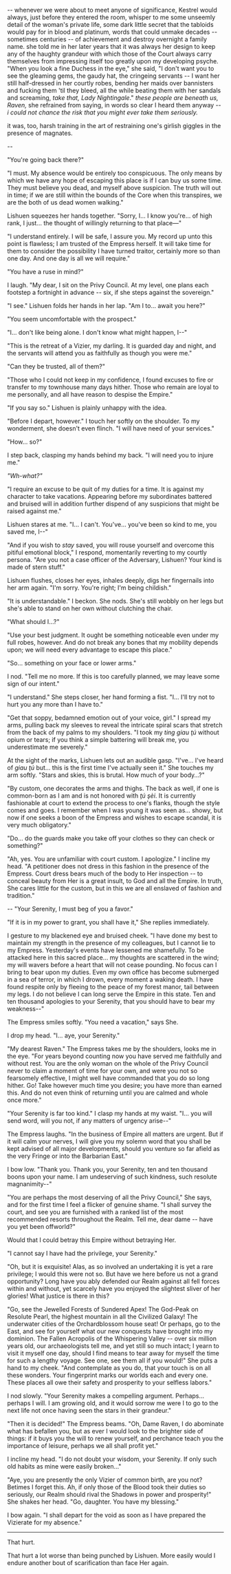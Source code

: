 -- whenever we were about to meet anyone of significance, Kestrel would always, just before they entered the room, whisper to me some unseemly detail of the woman's private life, some dark little secret that the tabloids would pay for in blood and platinum, words that could unmake decades -- sometimes centuries -- of achievement and destroy overnight a family name. she told me in her later years that it was always her design to keep any of the haughty grandeur with which those of the Court always carry themselves from impressing itself too greatly upon my developing psyche. "When you look a fine Duchess in the eye," she said, "I don't want you to see the gleaming gems, the gaudy hat, the cringeing servants -- I want her still half-dressed in her courtly robes, bending her maids over bannisters and fucking them 'til they bleed, all the while beating them with her sandals and screaming, *take that, Lady Nightingale*." *these people are beneath us, Raven,* she refrained from saying, in words so clear I heard them anyway -- *i could not chance the risk that you might ever take them seriously.*

it was, too, harsh training in the art of restraining one's girlish giggles in the presence of magnates.

--

"You're going back there?"

"I must. My absence would be entirely too conspicuous. The only means by which we have any hope of escaping this place is if I can buy us some time. They must believe you dead, and myself above suspicion. The truth will out in time; if we are still within the bounds of the Core when this transpires, we are the both of us dead women walking."

Lishuen squeezes her hands together. "Sorry, I… I know you're… of high rank, I just… the thought of willingly returning to that place—"

"I understand entirely. I will be safe, I assure you. My record up unto this point is flawless; I am trusted of the Empress herself. It will take time for them to consider the possibility I have turned traitor, certainly more so than one day. And one day is all we will require."

"You have a ruse in mind?"

I laugh. "My dear, I sit on the Privy Council. At my level, one plans each footstep a fortnight in advance -- six, if she steps against the sovereign."

"I see." Lishuen folds her hands in her lap. "Am I to… await you here?"

"You seem uncomfortable with the prospect."

"I… don't like being alone. I don't know what might happen, I--"

"This is the retreat of a Vizier, my darling. It is guarded day and night, and the servants will attend you as faithfully as though you were me."

"Can they be trusted, all of them?"

"Those who I could not keep in my confidence, I found excuses to fire or transfer to my townhouse many days hither. Those who remain are loyal to me personally, and all have reason to despise the Empire."

"If you say so." Lishuen is plainly unhappy with the idea.

"Before I depart, however." I touch her softly on the shoulder. To my wonderment, she doesn't even flinch. "I will have need of your services."

"How… so?"

I step back, clasping my hands behind my back. "I will need you to injure me."

*"Wh-what?"*

"I require an excuse to be quit of my duties for a time. It is against my character to take vacations. Appearing before my subordinates battered and bruised will in addition further dispend of any suspicions that might be raised against me."

Lishuen stares at me. "I… I can't. You've… you've been so kind to me, you saved me, I--"

"And if you wish to *stay* saved, you will rouse yourself and overcome this pitiful emotional block," I respond, momentarily reverting to my courtly persona. "Are you not a case officer of the Adversary, Lishuen? Your kind is made of stern stuff."

Lishuen flushes, closes her eyes, inhales deeply, digs her fingernails into her arm again. "I'm sorry. You're right; I'm being childish."

"It is understandable." I beckon. She nods. She's still wobbly on her legs but she's able to stand on her own without clutching the chair.

"What should I…?"

"Use your best judgment. It ought be something noticeable even under my full robes, however. And do not break any bones that my mobility depends upon; we will need every advantage to escape this place."

"So… something on your face or lower arms."

I nod. "Tell me no more. If this is too carefully planned, we may leave some sign of our intent."

"I understand." She steps closer, her hand forming a fist. "I… I'll try not to hurt you any more than I have to."

"Get that soppy, bedamned emotion out of your voice, girl." I spread my arms, pulling back my sleeves to reveal the intricate spiral scars that stretch from the back of my palms to my shoulders. "I took my _ting giau ţú_ without opium or tears; if you think a simple battering will break me, you underestimate me severely."

At the sight of the marks, Lishuen lets out an audible gasp. "I've… I've heard of _giau ţú_ but… this is the first time I've actually seen it." She touches my arm softly. "Stars and skies, this is brutal. How much of your body…?"

"By custom, one decorates the arms and thighs. The back as well, if one is common-born as I am and is not honored with _ţú şèi_. It is currently fashionable at court to extend the process to one's flanks, though the style comes and goes. I remember when I was young it was seen as… showy, but now if one seeks a boon of the Empress and wishes to escape scandal, it is very much obligatory."

"Do… do the guards make you take off your clothes so they can check or something?"

"Ah, yes. You are unfamiliar with court custom. I apologize." I incline my head. "A petitioner does not dress in this fashion in the presence of the Empress. Court dress bears much of the body to Her inspection -- to conceal beauty from Her is a great insult, to God and all the Empire. In truth, She cares little for the custom, but in this we are all enslaved of fashion and tradition."

-- "Your Serenity, I must beg of you a favor."

"If it is in my power to grant, you shall have it," She replies immediately.

I gesture to my blackened eye and bruised cheek. "I have done my best to maintain my strength in the presence of my colleagues, but I cannot lie to my Empress. Yesterday's events have lessened me shamefully. To be attacked here in this sacred place… my thoughts are scattered in the wind; my will wavers before a heart that will not cease pounding. No focus can I bring to bear upon my duties. Even my own office has become submerged in a sea of terror, in which I drown, every moment a waking death. I have found respite only by fleeing to the peace of my forest manor, tail between my legs. I do not believe I can long serve the Empire in this state. Ten and ten thousand apologies to your Serenity, that you should have to bear my weakness--"

The Empress smiles softly. "You need a vacation," says She.

I drop my head. "I… aye, your Serenity."

"My dearest Raven." The Empress takes me by the shoulders, looks me in the eye. "For years beyond counting now you have served me faithfully and without rest. You are the only woman on the whole of the Privy Council never to claim a moment of time for your own, and were you not so fearsomely effective, I might well have commanded that you do so long hither. Go! Take however much time you desire; you have more than earned this. And do not even think of returning until you are calmed and whole once more."

"Your Serenity is far too kind." I clasp my hands at my waist. "I… you will send word, will you not, if any matters of urgency arise--"

The Empress laughs. "In the business of Empire all matters are urgent. But if it will calm your nerves, I will give you my solemn word that you shall be kept advised of all major developments, should you venture so far afield as the very Fringe or into the Barbarian East."

I bow low. "Thank you. Thank you, your Serenity, ten and ten thousand boons upon your name. I am undeserving of such kindness, such resolute magnanimity--"

"You are perhaps the most deserving of all the Privy Council," She says, and for the first time I feel a flicker of genuine shame. "I shall survey the court, and see you are furnished with a ranked list of the most recommended resorts throughout the Realm. Tell me, dear dame -- have you yet been offworld?"

Would that I could betray this Empire without betraying Her.

"I cannot say I have had the privilege, your Serenity."

"Oh, but it is exquisite! Alas, as so involved an undertaking it is yet a rare privilege; I would this were not so. But have we here before us not a grand opportunity? Long have you ably defended our Realm against all fell forces within and without, yet scarcely have you enjoyed the slightest sliver of her glories! What justice is there in this?

"Go, see the Jewelled Forests of Sundered Apex! The God-Peak on Resolute Pearl, the highest mountain in all the Civilized Galaxy! The underwater cities of the Orchardblossom house seat! Or perhaps, go to the East, and see for yourself what our new conquests have brought into my dominion. The Fallen Acropolis of the Whispering Valley -- over six million years old, our archaeologists tell me, and yet still so much intact; I yearn to visit it myself one day, should I find means to tear away for myself the time for such a lengthy voyage. See one, see them all if you would!" She puts a hand to my cheek. "And contemplate as you do, that your touch is on all these wonders. Your fingerprint marks our worlds each and every one. These places all owe their safety and prosperity to your selfless labors."

I nod slowly. "Your Serenity makes a compelling argument. Perhaps… perhaps I will. I am growing old, and it would sorrow me were I to go to the next life not once having seen the stars in their grandeur."

"Then it is decided!" The Empress beams. "Oh, Dame Raven, I do abominate what has befallen you, but as ever I would look to the brighter side of things: if it buys you the will to renew yourself, and perchance teach you the importance of leisure, perhaps we all shall profit yet."

I incline my head. "I do not doubt your wisdom, your Serenity. If only such old habits as mine were easily broken…"

"Aye, you are presently the only Vizier of common birth, are you not? Betimes I forget this. Ah, if only those of the Blood took their duties so seriously, our Realm should rival the Shadows in power and prosperity!" She shakes her head. "Go, daughter. You have my blessing."

I bow again. "I shall depart for the void as soon as I have prepared the Vizierate for my absence."

---

That hurt.

That hurt a lot worse than being punched by Lishuen. More easily would I endure another bout of scarification than face Her again.

